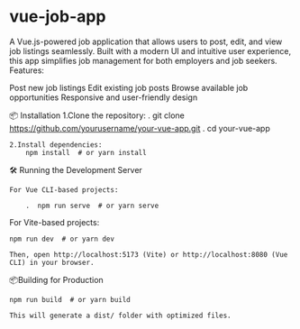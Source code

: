 # vue-job-app
A Vue.js-powered job application that allows users to post, edit, and view job listings seamlessly. Built with a modern UI and intuitive user experience, this app simplifies job management for both employers and job seekers. Features:


Post new job listings
    Edit existing job posts
    Browse available job opportunities
    Responsive and user-friendly design

📦 Installation
    1.Clone the repository:
        .  git clone https://github.com/yourusername/your-vue-app.git
        .  cd your-vue-app

    2.Install dependencies:
        npm install  # or yarn install

🛠️ Running the Development Server

    For Vue CLI-based projects:

        .  npm run serve  # or yarn serve

For Vite-based projects:

    npm run dev  # or yarn dev

    Then, open http://localhost:5173 (Vite) or http://localhost:8080 (Vue CLI) in your browser.
 📦Building for Production
    
    npm run build  # or yarn build
    
    This will generate a dist/ folder with optimized files.
